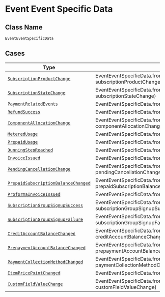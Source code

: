 
# Event Event Specific Data

## Class Name

`EventEventSpecificData`

## Cases

| Type | Factory Method |
|  --- | --- |
| [`SubscriptionProductChange`](../../../doc/models/subscription-product-change.md) | EventEventSpecificData.fromSubscriptionProductChange(SubscriptionProductChange subscriptionProductChange) |
| [`SubscriptionStateChange`](../../../doc/models/subscription-state-change.md) | EventEventSpecificData.fromSubscriptionStateChange(SubscriptionStateChange subscriptionStateChange) |
| [`PaymentRelatedEvents`](../../../doc/models/payment-related-events.md) | EventEventSpecificData.fromPaymentRelatedEvents(PaymentRelatedEvents paymentRelatedEvents) |
| [`RefundSuccess`](../../../doc/models/refund-success.md) | EventEventSpecificData.fromRefundSuccess(RefundSuccess refundSuccess) |
| [`ComponentAllocationChange`](../../../doc/models/component-allocation-change.md) | EventEventSpecificData.fromComponentAllocationChange(ComponentAllocationChange componentAllocationChange) |
| [`MeteredUsage`](../../../doc/models/metered-usage.md) | EventEventSpecificData.fromMeteredUsage(MeteredUsage meteredUsage) |
| [`PrepaidUsage`](../../../doc/models/prepaid-usage.md) | EventEventSpecificData.fromPrepaidUsage(PrepaidUsage prepaidUsage) |
| [`DunningStepReached`](../../../doc/models/dunning-step-reached.md) | EventEventSpecificData.fromDunningStepReached(DunningStepReached dunningStepReached) |
| [`InvoiceIssued`](../../../doc/models/invoice-issued.md) | EventEventSpecificData.fromInvoiceIssued(InvoiceIssued invoiceIssued) |
| [`PendingCancellationChange`](../../../doc/models/pending-cancellation-change.md) | EventEventSpecificData.fromPendingCancellationChange(PendingCancellationChange pendingCancellationChange) |
| [`PrepaidSubscriptionBalanceChanged`](../../../doc/models/prepaid-subscription-balance-changed.md) | EventEventSpecificData.fromPrepaidSubscriptionBalanceChanged(PrepaidSubscriptionBalanceChanged prepaidSubscriptionBalanceChanged) |
| [`ProformaInvoiceIssued`](../../../doc/models/proforma-invoice-issued.md) | EventEventSpecificData.fromProformaInvoiceIssued(ProformaInvoiceIssued proformaInvoiceIssued) |
| [`SubscriptionGroupSignupSuccess`](../../../doc/models/subscription-group-signup-success.md) | EventEventSpecificData.fromSubscriptionGroupSignupSuccess(SubscriptionGroupSignupSuccess subscriptionGroupSignupSuccess) |
| [`SubscriptionGroupSignupFailure`](../../../doc/models/subscription-group-signup-failure.md) | EventEventSpecificData.fromSubscriptionGroupSignupFailure(SubscriptionGroupSignupFailure subscriptionGroupSignupFailure) |
| [`CreditAccountBalanceChanged`](../../../doc/models/credit-account-balance-changed.md) | EventEventSpecificData.fromCreditAccountBalanceChanged(CreditAccountBalanceChanged creditAccountBalanceChanged) |
| [`PrepaymentAccountBalanceChanged`](../../../doc/models/prepayment-account-balance-changed.md) | EventEventSpecificData.fromPrepaymentAccountBalanceChanged(PrepaymentAccountBalanceChanged prepaymentAccountBalanceChanged) |
| [`PaymentCollectionMethodChanged`](../../../doc/models/payment-collection-method-changed.md) | EventEventSpecificData.fromPaymentCollectionMethodChanged(PaymentCollectionMethodChanged paymentCollectionMethodChanged) |
| [`ItemPricePointChanged`](../../../doc/models/item-price-point-changed.md) | EventEventSpecificData.fromItemPricePointChanged(ItemPricePointChanged itemPricePointChanged) |
| [`CustomFieldValueChange`](../../../doc/models/custom-field-value-change.md) | EventEventSpecificData.fromCustomFieldValueChange(CustomFieldValueChange customFieldValueChange) |

